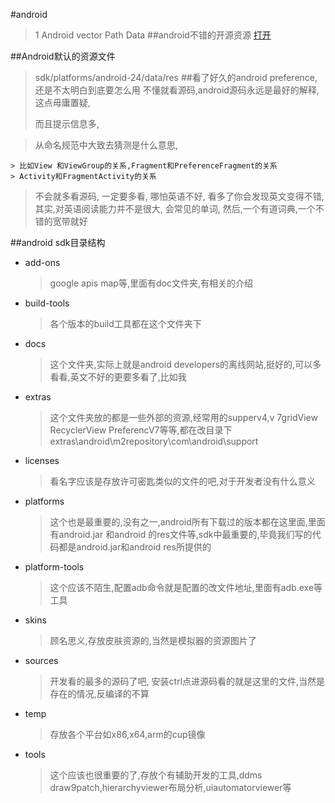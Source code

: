 #android
> 1 Android vector Path Data
##android不错的开源资源
>[打开](http://www.open-open.com/lib/view/open1411443332703.html)

##Android默认的资源文件
> sdk/platforms/android-24/data/res
##看了好久的android preference,还是不太明白到底要怎么用
> 不懂就看源码,android源码永远是最好的解释, 这点毋庸置疑,
> 
> 而且提示信息多,

> 从命名规范中大致去猜测是什么意思,

	> 比如View 和ViewGroup的关系,Fragment和PreferenceFragment的关系
	> Activity和FragmentActivity的关系

> 不会就多看源码, 一定要多看, 哪怕英语不好, 看多了你会发现英文变得不错, 其实,对英语阅读能力并不是很大, 会常见的单词, 然后,一个有道词典,一个不错的宽带就好
> 
##android sdk目录结构
* add-ons 
	> google apis map等,里面有doc文件夹,有相关的介绍

* build-tools 
	> 各个版本的build工具都在这个文件夹下
	
* docs
	 >这个文件夹,实际上就是android developers的离线网站,挺好的,可以多看看,英文不好的更要多看了,比如我
* extras 
	> 这个文件夹放的都是一些外部的资源,经常用的supperv4,v
	> 7gridView RecyclerView PreferencV7等等,都在改目录下
	> extras\android\m2repository\com\android\support

* licenses 
	> 看名字应该是存放许可密匙类似的文件的吧,对于开发者没有什么意义
* platforms
	> 这个也是最重要的,没有之一,android所有下载过的版本都在这里面,里面有android.jar 和android 的res文件等,sdk中最重要的,毕竟我们写的代码都是android.jar和android res所提供的
* platform-tools
	> 这个应该不陌生,配置adb命令就是配置的改文件地址,里面有adb.exe等工具
* skins
	> 顾名思义,存放皮肤资源的,当然是模拟器的资源图片了
* sources
	> 开发看的最多的源码了吧, 安装ctrl点进源码看的就是这里的文件,当然是存在的情况,反编译的不算
* temp 
	> 存放各个平台如x86,x64,arm的cup镜像
* tools
	> 这个应该也很重要的了,存放个有辅助开发的工具,ddms draw9patch,hierarchyviewer布局分析,uiautomatorviewer等



